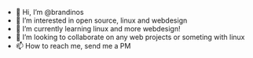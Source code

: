 - 👋 Hi, I’m @brandinos
- 👀 I’m interested in open source, linux and webdesign
- 🌱 I’m currently learning linux and more webdesign!
- 💞️ I’m looking to collaborate on any web projects or someting with linux
- 📫 How to reach me, send me a PM

<!---
brandinos20899/brandinos20899 is a ✨ special ✨ repository because its `README.md` (this file) appears on your GitHub profile.
You can click the Preview link to take a look at your changes.
--->
